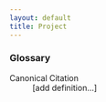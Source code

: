 ```yaml
---
layout: default
title: Project
---
```

### Glossary ###

<dl>
  <dt id="canonical-citation">Canonical Citation</dt>
  <dd>[add definition...]</dd>
</dl>